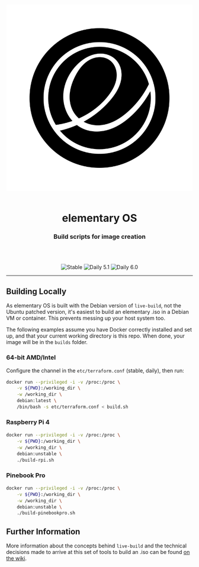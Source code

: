<div align="center">
  <a href="https://elementary.io" align="center">
    <center align="center">
<picture>
  <source media="(prefers-color-scheme: dark)" srcset="https://raw.githubusercontent.com/elementary/brand/master/logomark-white.png">
  <source media="(prefers-color-scheme: light)" srcset="https://raw.githubusercontent.com/elementary/brand/master/logomark-black.png">
  <img src="https://raw.githubusercontent.com/elementary/brand/master/logomark-black.png" alt="elementary" align="center">
</picture>
    </center>
  </a>
  <br>
  <h1 align="center"><center>elementary OS</center></h1>
  <h3 align="center"><center>Build scripts for image creation</center></h3>
  <br>
  <br>
</div>

<p align="center">
  <img src="https://github.com/elementary/os/workflows/stable/badge.svg" alt="Stable">
  <img src="https://github.com/elementary/os/workflows/daily-5.1/badge.svg" alt="Daily 5.1">
  <img src="https://github.com/elementary/os/workflows/daily-6.0/badge.svg" alt="Daily 6.0">
</p>

---

## Building Locally

As elementary OS is built with the Debian version of `live-build`, not the Ubuntu patched version, it's easiest to build an elementary .iso in a Debian VM or container. This prevents messing up your host system too.

The following examples assume you have Docker correctly installed and set up, and that your current working directory is this repo. When done, your image will be in the `builds` folder.

### 64-bit AMD/Intel

Configure the channel in the `etc/terraform.conf` (stable, daily), then run:

```sh
docker run --privileged -i -v /proc:/proc \
    -v ${PWD}:/working_dir \
    -w /working_dir \
    debian:latest \
    /bin/bash -s etc/terraform.conf < build.sh
```

### Raspberry Pi 4

```sh
docker run --privileged -i -v /proc:/proc \
    -v ${PWD}:/working_dir \
    -w /working_dir \
    debian:unstable \
    ./build-rpi.sh
```

### Pinebook Pro

```sh
docker run --privileged -i -v /proc:/proc \
    -v ${PWD}:/working_dir \
    -w /working_dir \
    debian:unstable \
    ./build-pinebookpro.sh
```

## Further Information

More information about the concepts behind `live-build` and the technical decisions made to arrive at this set of tools to build an .iso can be found [on the wiki](https://github.com/elementary/os/wiki/Building-iso-Images).
